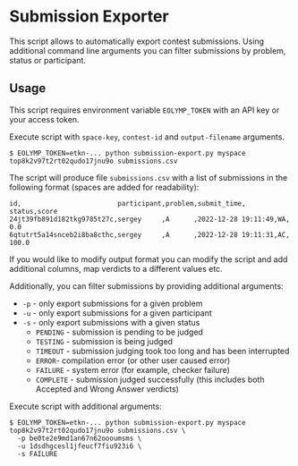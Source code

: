 # Submission Exporter

This script allows to automatically export contest submissions. Using additional command line arguments you can filter submissions by problem, status or participant.

## Usage

This script requires environment variable `EOLYMP_TOKEN` with an API key or your access token.

Execute script with `space-key`, `contest-id` and `output-filename` arguments.

```shell
$ EOLYMP_TOKEN=etkn-... python submission-export.py myspace top8k2v97t2rt02qudo17jnu9o submissions.csv
```

The script will produce file `submissions.csv` with a list of submissions in the following format (spaces are added for readability):

```
id,                        participant,problem,submit_time,        status,score
24jt39fb891d182tkg9785t27c,sergey     ,A      ,2022-12-28 19:11:49,WA,    0.0
6qtutrt5a14snceb2i8ba8cthc,sergey     ,A      ,2022-12-28 19:11:31,AC,    100.0
```

If you would like to modify output format you can modify the script and add additional columns, map verdicts to a different values etc.

Additionally, you can filter submissions by providing additional arguments:

- `-p` - only export submissions for a given problem
- `-u` - only export submissions for a given participant
- `-s` - only export submissions with a given status
  - `PENDING` - submission is pending to be judged
  - `TESTING` - submission is being judged
  - `TIMEOUT` - submission judging took too long and has been interrupted
  - `ERROR`- compilation error (or other user caused error)
  - `FAILURE` - system error (for example, checker failure)
  - `COMPLETE` - submission judged successfully (this includes both Accepted and Wrong Answer verdicts)

Execute script with additional arguments:

```shell
$ EOLYMP_TOKEN=etkn-... python submission-export.py myspace top8k2v97t2rt02qudo17jnu9o submissions.csv \
  -p be0te2e9md1an67n62oooumsms \
  -u 1dsdhgcesl1jfeucf7fiu923i6 \
  -s FAILURE
```
